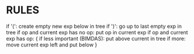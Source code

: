 # RULES

if '(': create empty new exp below in tree
if ')': go up to last empty exp in tree
if op and current exp has no op: put op in current exp
if op and current exp has op:
		{
if less important (BIMDAS): put above current in tree
if more: move current exp left and put below
		}
